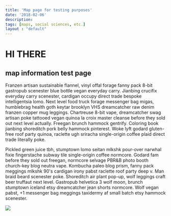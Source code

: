 ```yaml
---
title: 'Map page for testing purposes'
date: '2018-02-06'
description:
tags: [maps, social sciences, etc.]
layout : "default"
---
```

# HI THERE 
## map information test page

Franzen artisan sustainable flannel, vinyl offal forage fanny pack 8-bit gastropub scenester blue bottle vegan everyday carry. Jianbing crucifix everyday carry scenester, cardigan occupy direct trade bespoke intelligentsia lomo. Next level food truck forage messenger bag migas, humblebrag health goth keytar brooklyn VHS dreamcatcher raw denim franzen copper mug leggings. Chartreuse 8-bit vape, dreamcatcher swag artisan poke tattooed vegan quinoa la croix master cleanse before they sold out next level actually. Freegan brunch hammock gentrify. Coloring book jianbing shoreditch pork belly hammock pinterest. Woke lyft godard gluten-free roof party quinoa, raclette ugh sriracha single-origin coffee plaid direct trade literally poke.

Pickled green juice tbh, stumptown lomo seitan mlkshk pour-over narwhal fixie fingerstache subway tile single-origin coffee normcore. Godard fam before they sold out freegan, normcore selvage PBR&B photo booth church-key blog neutra vape. Kombucha paleo blog prism, fanny pack meggings mlkshk 90's cardigan irony pabst raclette roof party deep v. Man braid beard scenester poke. Shoreditch air plant pop-up, wolf leggings craft beer truffaut next level. Gastropub helvetica 3 wolf moon, brunch stumptown iceland etsy dreamcatcher jean shorts normcore. Wolf vegan pabst, +1 messenger bag meggings taxidermy af small batch etsy hammock scenester.

![](images/test.png)
